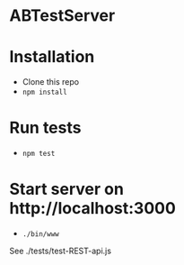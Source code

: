ABTestServer
============

# Installation
- Clone this repo
- ```npm install```

# Run tests
- ```npm test```

# Start server on http://localhost:3000
- ```./bin/www```

See ./tests/test-REST-api.js

